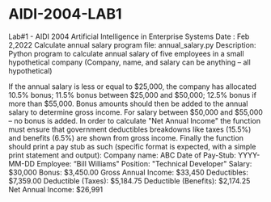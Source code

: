 # AIDI-2004-LAB1
Lab#1 - AIDI 2004 Artificial Intelligence in Enterprise Systems
Date :  Feb 2,2022
Calculate annual salary program 
file: annual_salary.py
Description: 
Python program to calculate annual salary of five employees in a small hypothetical company
(Company, name, and salary can be anything – all hypothetical) 

If the annual salary is less or equal to $25,000, the company has allocated 10.5% bonus; 11.5% bonus between $25,000 and $50,000; 12.5% bonus if more than $55,000. Bonus amounts should then be 
added to the annual salary to determine gross income. For salary between $50,000 and $55,000 – no bonus is added.
In order to calculate "Net Annual Income" the function must ensure that government deductibles breakdowns like taxes (15.5%) and benefits (6.5%) are shown from gross income.
Finally the function should print a pay stub as such (specific format is expected, with a simple print statement and output):
Company name: ABC
Date of Pay-Stub: YYYY-MM-DD
Employee: “Bill Williams"
Position: "Technical Developer"
Salary: $30,000
Bonus: $3,450.00
Gross Annual Income: $33,450
Deductibles: $7,359.00
Deductible (Taxes): $5,184.75
Deductible (Benefits): $2,174.25
Net Annual Income: $26,991

